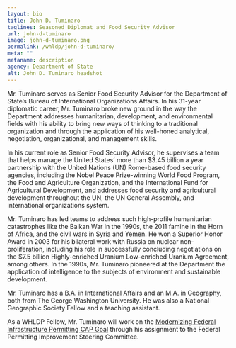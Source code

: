 ```yaml
---
layout: bio
title: John D. Tuminaro
taglines: Seasoned Diplomat and Food Security Advisor
url: john-d-tuminaro
image: john-d-tuminaro.png
permalink: /whldp/john-d-tuminaro/
meta: ""
metaname: description
agency: Department of State
alt: John D. Tuminaro headshot
---
```

<p>Mr. Tuminaro serves as Senior Food Security Advisor for the Department of State&rsquo;s Bureau of International Organizations Affairs. In his 31-year diplomatic career, Mr. Tuminaro broke new ground in&nbsp;the way the Department addresses humanitarian, development, and environmental fields with his ability to bring new ways of thinking to a traditional organization and through the application of his well-honed&nbsp;analytical, negotiation, organizational, and management skills.&nbsp;</p>
<p>In his current role as Senior Food Security Advisor, he supervises a team that helps manage the United States&rsquo; more than $3.45 billion a year partnership with the United Nations (UN) Rome-based food security agencies, including the Nobel Peace Prize-winning World Food Program, the Food and Agriculture Organization, and the International Fund for Agricultural Development, and addresses food security and agricultural development throughout the UN, the UN General Assembly, and international organizations system.&nbsp;</p>
<p>Mr. Tuminaro has led teams to address such high-profile humanitarian catastrophes like the Balkan War in the 1990s, the 2011 famine in the Horn of Africa, and the civil wars in Syria and Yemen. He won a Superior Honor Award in 2003 for his bilateral work with Russia on nuclear non-proliferation, including his role in successfully concluding negotiations on the $7.5 billion Highly-enriched Uranium Low-enriched Uranium Agreement, among others. In the 1990s, Mr. Tuminaro pioneered at the Department the application of intelligence to the subjects of environment and sustainable development.</p>
<p>Mr. Tuminaro has a B.A. in International Affairs and an M.A. in Geography, both from The George Washington University. He was also a National Geographic Society Fellow and a teaching assistant.&nbsp;</p>
<p>As a WHLDP Fellow, Mr. Tuminaro will work on the <a href="https://www.performance.gov/CAP/permitting/">Modernizing Federal Infrastructure Permitting CAP Goal</a> through his assignment to the Federal Permitting Improvement Steering Committee.</p>